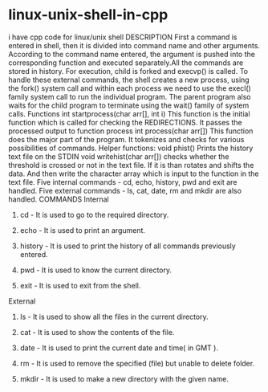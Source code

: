 # linux-unix-shell-in-cpp
i have cpp code for linux/unix shell 
DESCRIPTION
First a command is entered in shell, then it is divided into command name and other arguments. According to the command name entered, the argument is pushed into the corresponding function and executed separately.All the commands are stored in history. For execution, child is forked and execvp() is called. To handle these external commands, the shell creates a new process, using the fork() system call and within each process we need to use the execl() family system call to run the individual program. The parent program also waits for the child program to terminate using the wait() family of system calls.
Functions
int startprocess(char arr[], int i)
This function is the initial function which is called for checking the REDIRECTIONS. It passes the processed output to function process
int process(char arr[])
This function does the major part of the program. It tokenizes and checks for various possibilities of commands. 
Helper functions:
void phist()
Prints the history text file on the STDIN
void writehist(char arr[])
checks whether the threshold is crossed or not in the text file. If it is than rotates and shifts the data. And then write the character array which is input to the function in the text file.
Five internal commands - cd, echo, history, pwd and exit are handled. 
Five external commands - ls, cat, date, rm and mkdir are also handled.
COMMANDS
Internal
1. cd - It is used to go to the required directory. 
 
2. echo - It is used to print an argument.
 
3. history - It is used to print the history of all commands previously entered.
 
4. pwd - It is used to know the current directory.
 
5. exit - It is used to exit from the shell.
 
External
1. ls - It is used to show all the files in the current directory.
 
2. cat - It is used to show the contents of the file.

3. date - It is used to print the current date and time( in GMT ).
 
4. rm - It is used to remove the specified (file) but unable to delete folder.
 
5. mkdir - It is used to make a new directory with the given name.
 
